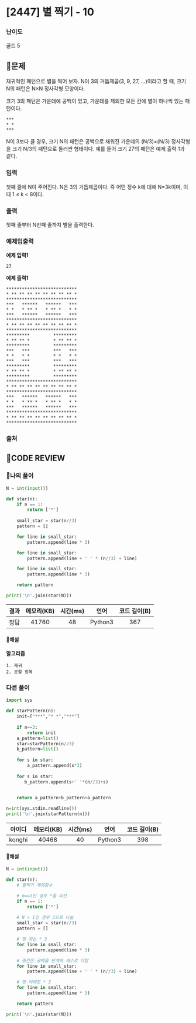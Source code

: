 # [2447] 별 찍기 - 10

### **난이도**
골드 5
## **📝문제**
재귀적인 패턴으로 별을 찍어 보자. N이 3의 거듭제곱(3, 9, 27, ...)이라고 할 때, 크기 N의 패턴은 N×N 정사각형 모양이다.

크기 3의 패턴은 가운데에 공백이 있고, 가운데를 제외한 모든 칸에 별이 하나씩 있는 패턴이다.

```
***
* *
***
```
N이 3보다 클 경우, 크기 N의 패턴은 공백으로 채워진 가운데의 (N/3)×(N/3) 정사각형을 크기 N/3의 패턴으로 둘러싼 형태이다. 예를 들어 크기 27의 패턴은 예제 출력 1과 같다.
### **입력**
첫째 줄에 N이 주어진다. N은 3의 거듭제곱이다. 즉 어떤 정수 k에 대해 N=3k이며, 이때 1 ≤ k < 8이다.
### **출력**
첫째 줄부터 N번째 줄까지 별을 출력한다.
### **예제입출력**

**예제 입력1**

```
27
```

**예제 출력1**

```
***************************
* ** ** ** ** ** ** ** ** *
***************************
***   ******   ******   ***
* *   * ** *   * ** *   * *
***   ******   ******   ***
***************************
* ** ** ** ** ** ** ** ** *
***************************
*********         *********
* ** ** *         * ** ** *
*********         *********
***   ***         ***   ***
* *   * *         * *   * *
***   ***         ***   ***
*********         *********
* ** ** *         * ** ** *
*********         *********
***************************
* ** ** ** ** ** ** ** ** *
***************************
***   ******   ******   ***
* *   * ** *   * ** *   * *
***   ******   ******   ***
***************************
* ** ** ** ** ** ** ** ** *
***************************
```

### **출처**

## **🧐CODE REVIEW**

### **🧾나의 풀이**

```python
N = int(input())

def star(n):
    if n == 1:
        return ['*']
    
    small_star = star(n//3)
    pattern = []

    for line in small_star:
        pattern.append(line * 3)

    for line in small_star:
        pattern.append(line + ' ' * (n//3) + line)

    for line in small_star:
        pattern.append(line * 3)

    return pattern

print('\n'.join(star(N)))
```

결과	| 메모리(KB) |	시간(ms) |	언어 |	코드 길이(B)
:----:|:-----:|:-----:|:-----:|:--------:
정답|41760|48|Python3|367
#### **📝해설**

**알고리즘**
```
1. 재귀
2. 분할 정복
```

### **다른 풀이**

```python
import sys

def starPattern(n):
    init=["***","* *","***"]
    
    if n==3:
        return init
    a_pattern=list()
    star=starPattern(n//3)
    b_pattern=list()
    
    for s in star:
        a_pattern.append(s*3)
   
    for s in star:
       b_pattern.append(s+' '*(n//3)+s)

    
    return a_pattern+b_pattern+a_pattern

n=int(sys.stdin.readline())
print('\n'.join(starPattern(n)))
```

아이디 | 메모리(KB) |	시간(ms) |	언어 |	코드 길이(B) 
:-----:|:-----:|:-----:|:----:|:--------:
konghi|40468|40|Python3|398
#### **📝해설**

```python
N = int(input())

def star(n):
    # 별찍기 재귀함수

    # n==1인 경우 *을 리턴
    if n == 1:
        return ['*']
    
    # N > 1인 경우 3으로 나눔
    small_star = star(n//3)
    pattern = []

    # 맨 위는 * 3
    for line in small_star:
        pattern.append(line * 3)

    # 중간은 공백을 단계의 개수로 더함
    for line in small_star:
        pattern.append(line + ' ' * (n//3) + line)

    # 맨 아래도 * 3
    for line in small_star:
        pattern.append(line * 3)

    return pattern

print('\n'.join(star(N)))
```
